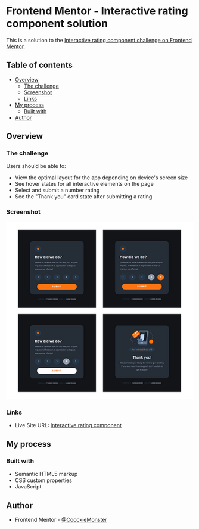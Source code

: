 # Frontend Mentor - Interactive rating component solution

This is a solution to the [Interactive rating component challenge on Frontend Mentor](https://www.frontendmentor.io/challenges/interactive-rating-component-koxpeBUmI).

## Table of contents

- [Overview](#overview)
  - [The challenge](#the-challenge)
  - [Screenshot](#screenshot)
  - [Links](#links)
- [My process](#my-process)
  - [Built with](#built-with)
- [Author](#author)




## Overview

### The challenge

Users should be able to:

- View the optimal layout for the app depending on device's screen size
- See hover states for all interactive elements on the page
- Select and submit a number rating
- See the "Thank you" card state after submitting a rating

### Screenshot

![](images/screenshots.jpg)

### Links

- Live Site URL: [Interactive rating component](https://cookiemonstersopot.github.io/interactive-rating-component/)

## My process

### Built with

- Semantic HTML5 markup
- CSS custom properties
- JavaScript

## Author

- Frontend Mentor - [@CoockieMonster](https://www.frontendmentor.io/profile/CookieMonsterSopot)
